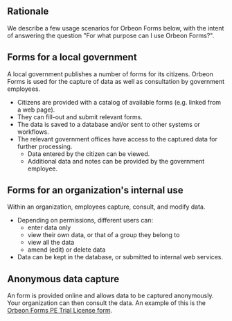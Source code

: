## Rationale

We describe a few usage scenarios for Orbeon Forms below, with the intent of answering the question "For what purpose can I use Orbeon Forms?".

## Forms for a local government

A local government publishes a number of forms for its citizens. Orbeon Forms is used for the capture of data as well as consultation by government employees.

- Citizens are provided with a catalog of available forms (e.g. linked from a web page).
- They can fill-out and submit relevant forms.
- The data is saved to a database and/or sent to other systems or workflows.
- The relevant government offices have access to the captured data for further processing.
  - Data entered by the citizen can be viewed.
  - Additional data and notes can be provided by the government employee.

## Forms for an organization's internal use

Within an organization, employees capture, consult, and modify data.

- Depending on permissions, different users can:
  - enter data only
  - view their own data, or that of a group they belong to
  - view all the data
  - amend (edit) or delete data
- Data can be kept in the database, or submitted to internal web services.

## Anonymous data capture

An form is provided online and allows data to be captured anonymously. Your organization can then consult the data. An example of this is the [Orbeon Forms PE Trial License form](http://demo.orbeon.com/orbeon/fr/orbeon/register/new).

